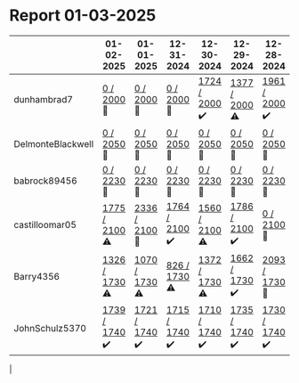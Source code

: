 # Report 01-03-2025
| | 01-02-2025 | 01-01-2025 | 12-31-2024 | 12-30-2024 | 12-29-2024 | 12-28-2024 | 12-27-2024 |
| --- | --- | --- | --- | --- | --- | --- | --- |
| dunhambrad7 | [0 / 2000](https://www.myfitnesspal.com/food/diary/dunhambrad7?date=2025-01-02) :no_entry_sign: | [0 / 2000](https://www.myfitnesspal.com/food/diary/dunhambrad7?date=2025-01-01) :no_entry_sign: | [0 / 2000](https://www.myfitnesspal.com/food/diary/dunhambrad7?date=2024-12-31) :no_entry_sign: | [1724 / 2000](https://www.myfitnesspal.com/food/diary/dunhambrad7?date=2024-12-30) :heavy_check_mark: | [1377 / 2000](https://www.myfitnesspal.com/food/diary/dunhambrad7?date=2024-12-29) :warning: | [1961 / 2000](https://www.myfitnesspal.com/food/diary/dunhambrad7?date=2024-12-28) :heavy_check_mark: | [330 / 2000](https://www.myfitnesspal.com/food/diary/dunhambrad7?date=2024-12-27) :warning: |
| DelmonteBlackwell | [0 / 2050](https://www.myfitnesspal.com/food/diary/DelmonteBlackwell?date=2025-01-02) :no_entry_sign: | [0 / 2050](https://www.myfitnesspal.com/food/diary/DelmonteBlackwell?date=2025-01-01) :no_entry_sign: | [0 / 2050](https://www.myfitnesspal.com/food/diary/DelmonteBlackwell?date=2024-12-31) :no_entry_sign: | [0 / 2050](https://www.myfitnesspal.com/food/diary/DelmonteBlackwell?date=2024-12-30) :no_entry_sign: | [0 / 2050](https://www.myfitnesspal.com/food/diary/DelmonteBlackwell?date=2024-12-29) :no_entry_sign: | [0 / 2050](https://www.myfitnesspal.com/food/diary/DelmonteBlackwell?date=2024-12-28) :no_entry_sign: | [0 / 2050](https://www.myfitnesspal.com/food/diary/DelmonteBlackwell?date=2024-12-27) :no_entry_sign: |
| babrock89456 | [0 / 2230](https://www.myfitnesspal.com/food/diary/babrock89456?date=2025-01-02) :no_entry_sign: | [0 / 2230](https://www.myfitnesspal.com/food/diary/babrock89456?date=2025-01-01) :no_entry_sign: | [0 / 2230](https://www.myfitnesspal.com/food/diary/babrock89456?date=2024-12-31) :no_entry_sign: | [0 / 2230](https://www.myfitnesspal.com/food/diary/babrock89456?date=2024-12-30) :no_entry_sign: | [0 / 2230](https://www.myfitnesspal.com/food/diary/babrock89456?date=2024-12-29) :no_entry_sign: | [0 / 2230](https://www.myfitnesspal.com/food/diary/babrock89456?date=2024-12-28) :no_entry_sign: | [0 / 2230](https://www.myfitnesspal.com/food/diary/babrock89456?date=2024-12-27) :no_entry_sign: |
| castilloomar05 | [1775 / 2100](https://www.myfitnesspal.com/food/diary/castilloomar05?date=2025-01-02) :warning: | [2336 / 2100](https://www.myfitnesspal.com/food/diary/castilloomar05?date=2025-01-01) :no_entry_sign: | [1764 / 2100](https://www.myfitnesspal.com/food/diary/castilloomar05?date=2024-12-31) :heavy_check_mark: | [1560 / 2100](https://www.myfitnesspal.com/food/diary/castilloomar05?date=2024-12-30) :warning: | [1786 / 2100](https://www.myfitnesspal.com/food/diary/castilloomar05?date=2024-12-29) :heavy_check_mark: | [0 / 2100](https://www.myfitnesspal.com/food/diary/castilloomar05?date=2024-12-28) :no_entry_sign: | [0 / 2100](https://www.myfitnesspal.com/food/diary/castilloomar05?date=2024-12-27) :no_entry_sign: |
| Barry4356 | [1326 / 1730](https://www.myfitnesspal.com/food/diary/Barry4356?date=2025-01-02) :warning: | [1070 / 1730](https://www.myfitnesspal.com/food/diary/Barry4356?date=2025-01-01) :warning: | [826 / 1730](https://www.myfitnesspal.com/food/diary/Barry4356?date=2024-12-31) :warning: | [1372 / 1730](https://www.myfitnesspal.com/food/diary/Barry4356?date=2024-12-30) :warning: | [1662 / 1730](https://www.myfitnesspal.com/food/diary/Barry4356?date=2024-12-29) :heavy_check_mark: | [2093 / 1730](https://www.myfitnesspal.com/food/diary/Barry4356?date=2024-12-28) :no_entry_sign: | [1677 / 1730](https://www.myfitnesspal.com/food/diary/Barry4356?date=2024-12-27) :heavy_check_mark: |
| JohnSchulz5370 | [1739 / 1740](https://www.myfitnesspal.com/food/diary/JohnSchulz5370?date=2025-01-02) :heavy_check_mark: | [1721 / 1740](https://www.myfitnesspal.com/food/diary/JohnSchulz5370?date=2025-01-01) :heavy_check_mark: | [1715 / 1740](https://www.myfitnesspal.com/food/diary/JohnSchulz5370?date=2024-12-31) :heavy_check_mark: | [1710 / 1740](https://www.myfitnesspal.com/food/diary/JohnSchulz5370?date=2024-12-30) :heavy_check_mark: | [1735 / 1740](https://www.myfitnesspal.com/food/diary/JohnSchulz5370?date=2024-12-29) :heavy_check_mark: | [1730 / 1740](https://www.myfitnesspal.com/food/diary/JohnSchulz5370?date=2024-12-28) :heavy_check_mark: | [1737 / 1740](https://www.myfitnesspal.com/food/diary/JohnSchulz5370?date=2024-12-27) :heavy_check_mark: |
|